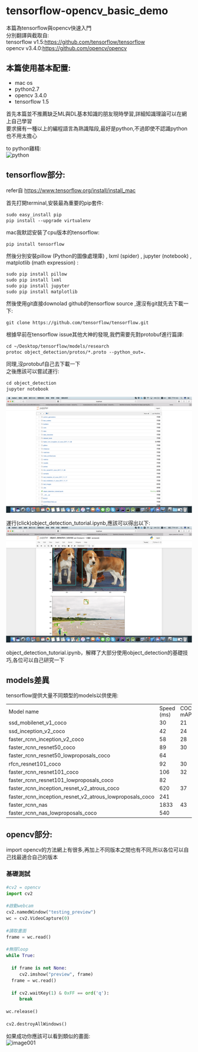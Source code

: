 # tensorflow-opencv_basic_demo

本篇為tensorflow與opencv快速入門 <br />
分別翻譯與截取自:<br />
tensorflow v1.5:https://github.com/tensorflow/tensorflow<br />
opencv v3.4.0:https://github.com/opencv/opencv<br />

## 本篇使用基本配置:
<ul>
  <li>mac os</li>
  <li>python2.7</li>
  <li>opencv 3.4.0</li>
  <li>tensorflow 1.5</li>
</ul>

首先本篇並不推薦缺乏ML與DL基本知識的朋友現時學習,詳細知識理論可以在網上自己學習<br />
要求擁有一種以上的編程語言為熟識階段,最好是python,不過即使不認識python也不用太擔心<br />

to python雞精:<br >
![python](http://coffeeghost.net/pybat/python_cheatsheet.png)

## tensorflow部分:<br />
refer自 https://www.tensorflow.org/install/install_mac<br />

首先打開terminal,安裝最為重要的pip套件:
```
sudo easy_install pip
pip install --upgrade virtualenv 
```

mac我默認安裝了cpu版本的tensorflow:
```
pip install tensorflow
```

然後分別安裝pillow (Python的圖像處理庫) , lxml (spider) , jupyter (notebook) , matplotlib (math expression) :
``` 
sudo pip install pillow
sudo pip install lxml
sudo pip install jupyter
sudo pip install matplotlib
```

然後使用git直接downolad github的tensorflow source ,還沒有git就先去下載一下:<br />
```
git clone https://github.com/tensorflow/tensorflow.git
```

根據早前在tensorflow issue其他大神的發現,我們需要先對protobuf進行篇譯: <br >
```
cd ~/Desktop/tensorflow/models/research
protoc object_detection/protos/*.proto --python_out=.
```
同理,沒protobuf自己去下載一下<br />
之後應該可以嘗試運行:
```
cd object_detection
jupyter notebook
```
![image002](https://github.com/WilsonLTL/tensorflow-opencv_basic_demo/blob/master/002.png)

運行(click)object_detection_tutorial.ipynb,應該可以得出以下:
![image003](https://github.com/WilsonLTL/tensorflow-opencv_basic_demo/blob/master/003.png)

object_detection_tutorial.ipynb，解釋了大部分使用object_detection的基礎技巧,各位可以自己研究一下<br >

## models差異
tensorflow提供大量不同類型的models以供使用:
<table>
  <tr><td>Model name</td><td>Speed (ms)</td><td>COCO mAP[^1]</td></tr>
  <tr><td>ssd_mobilenet_v1_coco</td><td>30</td><td>21</td></tr>
  <tr><td>ssd_inception_v2_coco</td><td>42</td><td>24</td></tr>
  <tr><td>faster_rcnn_inception_v2_coco</td><td>58</td><td>28</td></tr>
  <tr><td>faster_rcnn_resnet50_coco</td><td>89</td><td>30</td></tr>
  <tr><td>faster_rcnn_resnet50_lowproposals_coco</td><td>64</td><td></td></tr>
  <tr><td>rfcn_resnet101_coco</td><td>92</td><td>30</td></tr>
  <tr><td>faster_rcnn_resnet101_coco</td><td>106</td><td>32</td></tr>
  <tr><td>faster_rcnn_resnet101_lowproposals_coco</td><td>82</td><td></td></tr>
  <tr><td>faster_rcnn_inception_resnet_v2_atrous_coco</td><td>620</td><td>37</td></tr>
  <tr><td>faster_rcnn_inception_resnet_v2_atrous_lowproposals_coco</td><td>241</td><td></td></tr>
  <tr><td>faster_rcnn_nas</td><td>1833</td><td>43</td></tr>
  <tr><td>faster_rcnn_nas_lowproposals_coco</td><td>540</td><td></td></tr>
</table>

## opencv部分:<br />
import opencv的方法網上有很多,再加上不同版本之間也有不同,所以各位可以自己找最適合自己的版本<br >
### 基礎測試

```python
#cv2 = opencv
import cv2

#啟動webcam
cv2.namedWindow("testing_preview")
wc = cv2.VideoCapture(0)

#讀取畫面
frame = wc.read()

#無限loop
while True:

  if frame is not None:
     cv2.imshow("preview", frame)
  frame = wc.read()

  if cv2.waitKey(1) & 0xFF == ord('q'):
     break

wc.release()

cv2.destroyAllWindows()

```

如果成功你應該可以看到類似的畫面:<br >
![image001](https://github.com/WilsonLTL/tensorflow-opencv_basic_demo/blob/master/001.png)

